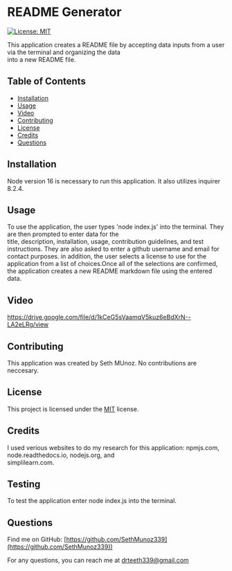 # README Generator



[![License: MIT](https://img.shields.io/badge/License-MIT-yellow.svg)](https://opensource.org/licenses/MIT)



This application creates a README file by accepting data inputs from a user via the terminal and organizing the data  
into a new README file.

## Table of Contents

- [Installation](#installation)
- [Usage](#usage)
- [Video](#video)
- [Contributing](#contributing)
- [License](#license)
- [Credits](#credits)
- [Questions](#questions)

## Installation

Node version 16 is necessary to run this application. It also utilizes inquirer 8.2.4.

## Usage

To use the application, the user types 'node index.js' into the terminal. They are then prompted to enter data for the     
title, description, installation, usage, contribution guidelines, and test instructions. They are also asked to enter a github username and email for  
contact purposes. in addition, the user selects a license to use for the application from a list of choices.Once all of the selections are confirmed,  
the application creates a new README markdown file using the entered data.

## Video

https://drive.google.com/file/d/1kCeG5sVaamqV5kuz6eBdXrN--LA2eLRg/view

## Contributing

This application was created by Seth MUnoz. No contributions are neccesary.

## License

This project is licensed under the [MIT](https://opensource.org/licenses/MIT) license.

## Credits

I used verious websites to do my research for this application: npmjs.com, node.readthedocs.io, nodejs.org, and  
simplilearn.com.

## Testing

To test the application enter node index.js into the terminal.

## Questions

Find me on GitHub: [https://github.com/SethMunoz339](https://github.com/SethMunoz339))

For any questions, you can reach me at [drteeth339@gmail.com](mailto:drteeth339@gmail.com)
